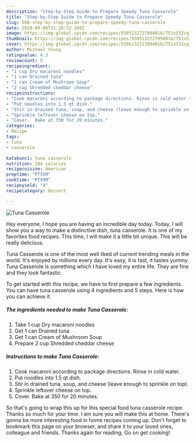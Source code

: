 ```yaml
---
description: "Step-by-Step Guide to Prepare Speedy Tuna Casserole"
title: "Step-by-Step Guide to Prepare Speedy Tuna Casserole"
slug: 568-step-by-step-guide-to-prepare-speedy-tuna-casserole
date: 2020-09-08T21:28:53.348Z
image: https://img-global.cpcdn.com/recipes/5505132727894016/751x532cq70/tuna-casserole-recipe-main-photo.jpg
thumbnail: https://img-global.cpcdn.com/recipes/5505132727894016/751x532cq70/tuna-casserole-recipe-main-photo.jpg
cover: https://img-global.cpcdn.com/recipes/5505132727894016/751x532cq70/tuna-casserole-recipe-main-photo.jpg
author: Michael Young
ratingvalue: 4.3
reviewcount: 5
recipeingredient:
- "1 cup Dry macaroni noodles"
- "1 can Drained tuna"
- "1 can Cream of Mushroom Soup"
- "2 cup Shredded cheddar cheese"
recipeinstructions:
- "Cook macaroni according to package directions. Rinse in cold water."
- "Put noodles into 1.5 qt dish."
- "Stir in drained tuna, soup, and cheese (leave enough to sprinkle on top)."
- "Sprinkle leftover cheese on top."
- "Cover.  Bake at 350 for 20 minutes."
categories:
- Recipe
tags:
- tuna
- casserole

katakunci: tuna casserole 
nutrition: 284 calories
recipecuisine: American
preptime: "PT35M"
cooktime: "PT49M"
recipeyield: "4"
recipecategory: Dessert

---
```



![Tuna Casserole](https://img-global.cpcdn.com/recipes/5505132727894016/751x532cq70/tuna-casserole-recipe-main-photo.jpg)

Hey everyone, I hope you are having an incredible day today. Today, I will show you a way to make a distinctive dish, tuna casserole. It is one of my favorites food recipes. This time, I will make it a little bit unique. This will be really delicious.

Tuna Casserole is one of the most well liked of current trending meals in the world. It's enjoyed by millions every day. It's easy, it is fast, it tastes yummy. Tuna Casserole is something which I have loved my entire life. They are fine and they look fantastic.




To get started with this recipe, we have to first prepare a few ingredients. You can have tuna casserole using 4 ingredients and 5 steps. Here is how you can achieve it.

<!--inarticleads1-->

##### The ingredients needed to make Tuna Casserole:

1. Take 1 cup Dry macaroni noodles
1. Get 1 can Drained tuna
1. Get 1 can Cream of Mushroom Soup
1. Prepare 2 cup Shredded cheddar cheese




<!--inarticleads2-->

##### Instructions to make Tuna Casserole:

1. Cook macaroni according to package directions. Rinse in cold water.
1. Put noodles into 1.5 qt dish.
1. Stir in drained tuna, soup, and cheese (leave enough to sprinkle on top).
1. Sprinkle leftover cheese on top.
1. Cover.  Bake at 350 for 20 minutes.




So that's going to wrap this up for this special food tuna casserole recipe. Thanks so much for your time. I am sure you will make this at home. There's gonna be more interesting food in home recipes coming up. Don't forget to bookmark this page on your browser, and share it to your loved ones, colleague and friends. Thanks again for reading. Go on get cooking!
